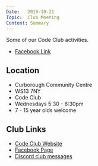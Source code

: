 ```yaml
---
Date:   2019-10-21
Topic:  Club Meeting
Content: Summary
---
```

Some of our Code Club activities.

* [Facebook Link](https://www.facebook.com/1481985248595237/posts/2324047877722299/)

## Location

* Curborough Community Centre
* WS13 7NY
* Code Club
* Wednesdays 5:30 - 6:30pm
* 7 - 15 year olds welcome

## Club Links

* [Code Club Website](https://lichfield-code-club.github.io/)
* [Facebook Page](https://www.facebook.com/LichfieldCoders)
* [Discord club messages](https://discord.gg/szz6xGK)
